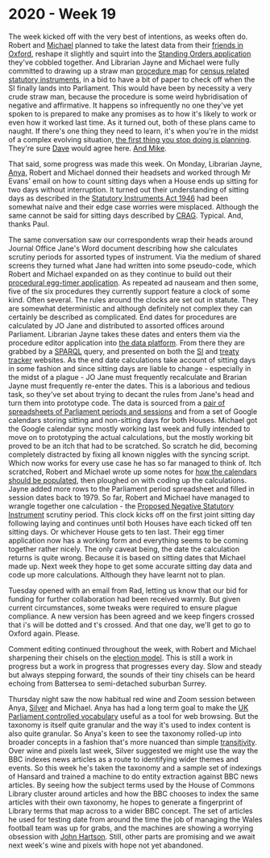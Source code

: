 # 2020 - Week 19

The week kicked off with the very best of intentions, as weeks often do. Robert and [Michael](https://twitter.com/fantasticlife) planned to take the latest data from their [friends in Oxford](https://parlrulesdata.org/), reshape it slightly and squirt into the [Standing Orders application](http://standing-orders.herokuapp.com/) they've cobbled together. And Librarian Jayne and Michael were fully committed to drawing up a straw man [procedure map](https://ukparliament.github.io/ontologies/procedure/procedure-ontology.html#maps) for [census related statutory instruments](https://trello.com/c/RQYwEsDy/102-census-si-map), in a bid to have a bit of paper to check off when the SI finally lands into Parliament. This would have been by necessity a very crude straw man, because the procedure is some weird hybridisation of negative and affirmative. It happens so infrequently no one they've yet spoken to is prepared to make any promises as to how it's likely to work or even how it worked last time. As it turned out, both of these plans came to naught. If there's one thing they need to learn, it's when you're in the midst of a complex evolving situation, [the first thing you stop doing is planning](https://www.boost.co.nz/blog/2018/08/dave-snowden-complex-systems). They're sure [Dave](https://twitter.com/snowded) would agree here. [And Mike](https://www.youtube.com/watch?v=OL_-C5O1FW4).

That said, some progress was made this week. On Monday, Librarian Jayne, [Anya](https://twitter.com/bitten_), Robert and Michael donned their headsets and worked through Mr Evans' email on how to count sitting days when a House ends up sitting for two days without interruption. It turned out their understanding of sitting days as described in the [Statutory Instruments Act 1946](https://www.legislation.gov.uk/ukpga/Geo6/9-10/36/contents) had been somewhat naive and their edge case worries were misplaced. Although the same cannot be said for sitting days described by [CRAG](http://www.legislation.gov.uk/ukpga/2010/25/contents). Typical. And, thanks Paul. 

The same conversation saw our correspondents wrap their heads around Journal Office Jane's Word document describing how she calculates scrutiny periods for assorted types of instrument. Via the medium of shared screens they turned what Jane had written into some pseudo-code, which Robert and Michael expanded on as they continue to build out their [procedural egg-timer application](http://parliament-calendar.herokuapp.com/). As repeated ad nauseam and then some, five of the six procedures they currently support feature a clock of some kind. Often several. The rules around the clocks are set out in statute. They are somewhat deterministic and although definitely not complex they can certainly be described as complicated. End dates for procedures are calculated by JO Jane and distributed to assorted offices around Parliament. Librarian Jayne takes these dates and enters them via the procedure editor application into [the data platform](https://api.parliament.uk/). From there they are grabbed by a [SPARQL](https://en.wikipedia.org/wiki/SPARQL) query, and presented on both the [SI](https://statutoryinstruments.parliament.uk/) and [treaty tracker](https://treaties.parliament.uk/) websites. As the end date calculations take account of sitting days in some fashion and since sitting days are liable to change - especially in the midst of a plague - JO Jane must frequently recalculate and Brarian Jayne must frequently re-enter the dates. This is a laborious and tedious task, so they've set about trying to decant the rules from Jane's head and turn them into prototype code. The data is sourced from a [pair of spreadsheets of Parliament periods and sessions](https://docs.google.com/spreadsheets/d/1e3AnQebAO5ug-Pc_0qDq9KkyZiy0dRhJMvm0lRRJOXk/edit?usp=sharing) and from a set of Google calendars storing sitting and non-sitting days for both Houses. Michael got the Google calendar sync mostly working last week and fully intended to move on to prototyping the actual calculations, but the mostly working bit proved to be an itch that had to be scratched. So scratch he did, becoming completely distracted by fixing all known niggles with the syncing script. Which now works for every use case he has so far managed to think of. Itch scratched, Robert and Michael wrote up some notes for [how the calendars should be populated](http://parliament-calendar.herokuapp.com/meta/calendar-sync), then ploughed on with coding up the calculations. Jayne added more rows to the Parliament period spreadsheet and filled in session dates back to 1979. So far, Robert and Michael have managed to wrangle together one calculation - the [Proposed Negative Statutory Instrument](https://www.parliament.uk/site-information/glossary/proposed-negative-statutory-instrument/) scrutiny period. This clock kicks off on the first joint sitting day following laying and continues until both Houses have each ticked off ten sitting days. Or whichever House gets to ten last. Their egg timer application now has a working form and everything seems to be coming together rather nicely. The only caveat being, the date the calculation returns is quite wrong. Because it is based on sitting dates that Michael made up. Next week they hope to get some accurate sitting day data and code up more calculations. Although they have learnt not to plan.

Tuesday opened with an email from Rad, letting us know that our bid for funding for further collaboration had been received warmly. But given current circumstances, some tweaks were required to ensure plague compliance. A new version has been agreed and we keep fingers crossed that i's will be dotted and t's crossed. And that one day, we'll get to go to Oxford again. Please.

Comment editing continued throughout the week, with Robert and Michael sharpening their chisels on the [election model](https://ukparliament.github.io/ontologies/election/election-ontology.html). This is still a work in progress but a work in progress that progresses every day. Slow and steady but always stepping forward, the sounds of their tiny chisels can be heard echoing from Battersea to semi-detached suburban Surrey.

Thursday night saw the now habitual red wine and Zoom session between Anya, [Silver](https://twitter.com/silveroliver) and Michael. Anya has had a long term goal to make the [UK Parliament controlled vocabulary](https://api.parliament.uk/vocabulary/browser/) useful as a tool for web browsing. But the taxonomy is itself quite granular and the way it's used to index content is also quite granular. So Anya's keen to see the taxonomy rolled-up into broader concepts in a fashion that's more nuanced than simple [transitivity](https://www.w3.org/TR/skos-primer/#sectransitivebroader). Over wine and pixels last week, Silver suggested we might use the way the BBC indexes news articles as a route to identifying wider themes and events. So this week he's taken the taxonomy and a sample set of indexings of Hansard and trained a machine to do entity extraction against BBC news articles. By seeing how the subject terms used by the House of Commons Library cluster around articles and how the BBC chooses to index the same articles with their own taxonomy, he hopes to generate a fingerprint of Library terms that map across to a wider BBC concept. The set of articles he used for testing date from around the time the job of managing the Wales football team was up for grabs, and the machines are showing a worrying obsession with [John Hartson](https://en.wikipedia.org/wiki/John_Hartson). Still, other parts are promising and we await next week's wine and pixels with hope not yet abandoned.